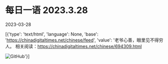 # 每日一语 2023.3.28

2023-03-28

[{'type': 'text/html', 'language': None, 'base': 'https://chinadigitaltimes.net/chinese/feed', 'value': '老爷心善，眼里见不得穷人。 相关阅读：https://chinadigitaltimes.net/chinese/694309.html

![GitHub](https://chinadigitaltimes.net/chinese/files/2023/03/2023.3.28.png)'}]